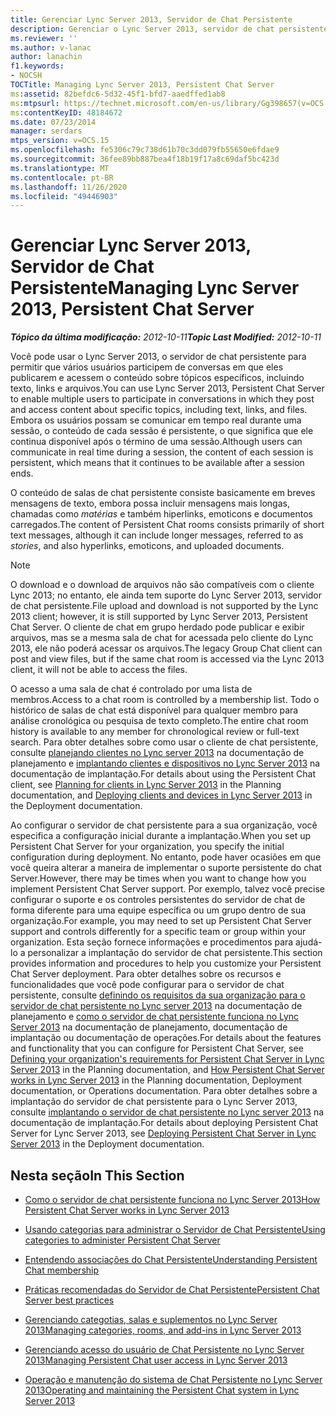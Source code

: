 ```yaml
---
title: Gerenciar Lync Server 2013, Servidor de Chat Persistente
description: Gerenciar o Lync Server 2013, servidor de chat persistente.
ms.reviewer: ''
ms.author: v-lanac
author: lanachin
f1.keywords:
- NOCSH
TOCTitle: Managing Lync Server 2013, Persistent Chat Server
ms:assetid: 82befdc6-5d32-45f1-bfd7-aaedffed1ab8
ms:mtpsurl: https://technet.microsoft.com/en-us/library/Gg398657(v=OCS.15)
ms:contentKeyID: 48184672
ms.date: 07/23/2014
manager: serdars
mtps_version: v=OCS.15
ms.openlocfilehash: fe5306c79c738d61b70c3dd079fb55650e6fdae9
ms.sourcegitcommit: 36fee89bb887bea4f18b19f17a8c69daf5bc423d
ms.translationtype: MT
ms.contentlocale: pt-BR
ms.lasthandoff: 11/26/2020
ms.locfileid: "49446903"
---
```

# <a name="managing-lync-server-2013-persistent-chat-server"></a><span data-ttu-id="d6cde-103">Gerenciar Lync Server 2013, Servidor de Chat Persistente</span><span class="sxs-lookup"><span data-stu-id="d6cde-103">Managing Lync Server 2013, Persistent Chat Server</span></span>

<div data-xmlns="http://www.w3.org/1999/xhtml">

<div class="topic" data-xmlns="http://www.w3.org/1999/xhtml" data-msxsl="urn:schemas-microsoft-com:xslt" data-cs="https://msdn.microsoft.com/">

<div data-asp="https://msdn2.microsoft.com/asp">



</div>

<div id="mainSection">

<div id="mainBody"><span data-ttu-id="d6cde-104">

<span> </span></span><span class="sxs-lookup"><span data-stu-id="d6cde-104">

<span> </span></span></span>

<span data-ttu-id="d6cde-105">_**Tópico da última modificação:** 2012-10-11_</span><span class="sxs-lookup"><span data-stu-id="d6cde-105">_**Topic Last Modified:** 2012-10-11_</span></span>

<span data-ttu-id="d6cde-106">Você pode usar o Lync Server 2013, o servidor de chat persistente para permitir que vários usuários participem de conversas em que eles publicarem e acessem o conteúdo sobre tópicos específicos, incluindo texto, links e arquivos.</span><span class="sxs-lookup"><span data-stu-id="d6cde-106">You can use Lync Server 2013, Persistent Chat Server to enable multiple users to participate in conversations in which they post and access content about specific topics, including text, links, and files.</span></span> <span data-ttu-id="d6cde-107">Embora os usuários possam se comunicar em tempo real durante uma sessão, o conteúdo de cada sessão é persistente, o que significa que ele continua disponível após o término de uma sessão.</span><span class="sxs-lookup"><span data-stu-id="d6cde-107">Although users can communicate in real time during a session, the content of each session is persistent, which means that it continues to be available after a session ends.</span></span>

<span data-ttu-id="d6cde-108">O conteúdo de salas de chat persistente consiste basicamente em breves mensagens de texto, embora possa incluir mensagens mais longas, chamadas como *matérias* e também hiperlinks, emoticons e documentos carregados.</span><span class="sxs-lookup"><span data-stu-id="d6cde-108">The content of Persistent Chat rooms consists primarily of short text messages, although it can include longer messages, referred to as *stories*, and also hyperlinks, emoticons, and uploaded documents.</span></span>

<div>


> [!NOTE]  
> <span data-ttu-id="d6cde-109">O download e o download de arquivos não são compatíveis com o cliente Lync 2013; no entanto, ele ainda tem suporte do Lync Server 2013, servidor de chat persistente.</span><span class="sxs-lookup"><span data-stu-id="d6cde-109">File upload and download is not supported by the Lync 2013 client; however, it is still supported by Lync Server 2013, Persistent Chat Server.</span></span> <span data-ttu-id="d6cde-110">O cliente de chat em grupo herdado pode publicar e exibir arquivos, mas se a mesma sala de chat for acessada pelo cliente do Lync 2013, ele não poderá acessar os arquivos.</span><span class="sxs-lookup"><span data-stu-id="d6cde-110">The legacy Group Chat client can post and view files, but if the same chat room is accessed via the Lync 2013 client, it will not be able to access the files.</span></span>



</div>

<span data-ttu-id="d6cde-111">O acesso a uma sala de chat é controlado por uma lista de membros.</span><span class="sxs-lookup"><span data-stu-id="d6cde-111">Access to a chat room is controlled by a membership list.</span></span> <span data-ttu-id="d6cde-112">Todo o histórico de salas de chat está disponível para qualquer membro para análise cronológica ou pesquisa de texto completo.</span><span class="sxs-lookup"><span data-stu-id="d6cde-112">The entire chat room history is available to any member for chronological review or full-text search.</span></span> <span data-ttu-id="d6cde-113">Para obter detalhes sobre como usar o cliente de chat persistente, consulte [planejando clientes no Lync server 2013](lync-server-2013-planning-for-clients.md) na documentação de planejamento e [implantando clientes e dispositivos no Lync Server 2013](lync-server-2013-deploying-clients-and-devices.md) na documentação de implantação.</span><span class="sxs-lookup"><span data-stu-id="d6cde-113">For details about using the Persistent Chat client, see [Planning for clients in Lync Server 2013](lync-server-2013-planning-for-clients.md) in the Planning documentation, and [Deploying clients and devices in Lync Server 2013](lync-server-2013-deploying-clients-and-devices.md) in the Deployment documentation.</span></span>

<span data-ttu-id="d6cde-114">Ao configurar o servidor de chat persistente para a sua organização, você especifica a configuração inicial durante a implantação.</span><span class="sxs-lookup"><span data-stu-id="d6cde-114">When you set up Persistent Chat Server for your organization, you specify the initial configuration during deployment.</span></span> <span data-ttu-id="d6cde-115">No entanto, pode haver ocasiões em que você queira alterar a maneira de implementar o suporte persistente do chat Server.</span><span class="sxs-lookup"><span data-stu-id="d6cde-115">However, there may be times when you want to change how you implement Persistent Chat Server support.</span></span> <span data-ttu-id="d6cde-116">Por exemplo, talvez você precise configurar o suporte e os controles persistentes do servidor de chat de forma diferente para uma equipe específica ou um grupo dentro de sua organização.</span><span class="sxs-lookup"><span data-stu-id="d6cde-116">For example, you may need to set up Persistent Chat Server support and controls differently for a specific team or group within your organization.</span></span> <span data-ttu-id="d6cde-117">Esta seção fornece informações e procedimentos para ajudá-lo a personalizar a implantação do servidor de chat persistente.</span><span class="sxs-lookup"><span data-stu-id="d6cde-117">This section provides information and procedures to help you customize your Persistent Chat Server deployment.</span></span> <span data-ttu-id="d6cde-118">Para obter detalhes sobre os recursos e funcionalidades que você pode configurar para o servidor de chat persistente, consulte [definindo os requisitos da sua organização para o servidor de chat persistente no Lync server 2013](lync-server-2013-defining-your-requirements-for-persistent-chat-server.md) na documentação de planejamento e [como o servidor de chat persistente funciona no Lync Server 2013](lync-server-2013-how-persistent-chat-server-works.md) na documentação de planejamento, documentação de implantação ou documentação de operações.</span><span class="sxs-lookup"><span data-stu-id="d6cde-118">For details about the features and functionality that you can configure for Persistent Chat Server, see [Defining your organization's requirements for Persistent Chat Server in Lync Server 2013](lync-server-2013-defining-your-requirements-for-persistent-chat-server.md) in the Planning documentation, and [How Persistent Chat Server works in Lync Server 2013](lync-server-2013-how-persistent-chat-server-works.md) in the Planning documentation, Deployment documentation, or Operations documentation.</span></span> <span data-ttu-id="d6cde-119">Para obter detalhes sobre a implantação do servidor de chat persistente para o Lync Server 2013, consulte [implantando o servidor de chat persistente no Lync server 2013](lync-server-2013-deploying-persistent-chat-server.md) na documentação de implantação.</span><span class="sxs-lookup"><span data-stu-id="d6cde-119">For details about deploying Persistent Chat Server for Lync Server 2013, see [Deploying Persistent Chat Server in Lync Server 2013](lync-server-2013-deploying-persistent-chat-server.md) in the Deployment documentation.</span></span>

<div>

## <a name="in-this-section"></a><span data-ttu-id="d6cde-120">Nesta seção</span><span class="sxs-lookup"><span data-stu-id="d6cde-120">In This Section</span></span>

  - [<span data-ttu-id="d6cde-121">Como o servidor de chat persistente funciona no Lync Server 2013</span><span class="sxs-lookup"><span data-stu-id="d6cde-121">How Persistent Chat Server works in Lync Server 2013</span></span>](lync-server-2013-how-persistent-chat-server-works.md)

  - [<span data-ttu-id="d6cde-122">Usando categorias para administrar o Servidor de Chat Persistente</span><span class="sxs-lookup"><span data-stu-id="d6cde-122">Using categories to administer Persistent Chat Server</span></span>](using-categories-to-administer-persistent-chat-server.md)

  - [<span data-ttu-id="d6cde-123">Entendendo associações do Chat Persistente</span><span class="sxs-lookup"><span data-stu-id="d6cde-123">Understanding Persistent Chat membership</span></span>](understanding-persistent-chat-membership.md)

  - [<span data-ttu-id="d6cde-124">Práticas recomendadas do Servidor de Chat Persistente</span><span class="sxs-lookup"><span data-stu-id="d6cde-124">Persistent Chat Server best practices</span></span>](persistent-chat-server-best-practices.md)

  - [<span data-ttu-id="d6cde-125">Gerenciando categotias, salas e suplementos no Lync Server 2013</span><span class="sxs-lookup"><span data-stu-id="d6cde-125">Managing categories, rooms, and add-ins in Lync Server 2013</span></span>](lync-server-2013-managing-categories-rooms-and-add-ins.md)

  - [<span data-ttu-id="d6cde-126">Gerenciando acesso do usuário de Chat Persistente no Lync Server 2013</span><span class="sxs-lookup"><span data-stu-id="d6cde-126">Managing Persistent Chat user access in Lync Server 2013</span></span>](lync-server-2013-managing-persistent-chat-user-access.md)

  - [<span data-ttu-id="d6cde-127">Operação e manutenção do sistema de Chat Persistente no Lync Server 2013</span><span class="sxs-lookup"><span data-stu-id="d6cde-127">Operating and maintaining the Persistent Chat system in Lync Server 2013</span></span>](lync-server-2013-operating-and-maintaining-the-persistent-chat-system.md)

<span data-ttu-id="d6cde-128"></div>

</div>

<span> </span>

</div>

</div>

</span><span class="sxs-lookup"><span data-stu-id="d6cde-128"></div>

</div>

<span> </span>

</div>

</div>

</span></span></div>

